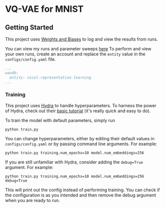 # VQ-VAE for MNIST

## Getting Started

This project uses [Weights and Biases](https://wandb.ai/site) to log and view the results from runs.

You can view my runs and parameter sweeps [here](https://wandb.ai/nicol-representation-learning/vqvae-mnist)
To perform and view your own runs, create an account and replace the `entity` value in the `configs/config.yaml` file.

```yaml
...
wandb:
  entity: nicol-representation-learning
...
```

### Training

This project uses [Hydra](https://hydra.cc/) to handle hyperparameters. To harness the power of Hydra, check out their [basic tutorial](https://hydra.cc/docs/1.3/intro/) (it's really quick and easy to do).

To train the model with default parameters, simply run

```shell
python train.py
```

You can change hyperparameters, either by editing their default values in `configs/config.yaml` or by passing command line arguments. For example:

```shell
python train.py training.num_epochs=10 model.num_embeddings=256
```

If you are still unfamiliar with Hydra, consider adding the `debug=True` argument. For example:

```shell
python train.py training.num_epochs=10 model.num_embeddings=256 debug=True
```

This will print out the config instead of performing training. You can check if the configuration is as you intended and then remove the debug argument when you are ready to run.